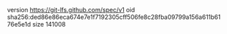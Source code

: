 version https://git-lfs.github.com/spec/v1
oid sha256:ded86e86eca674e7e1f7192305cff506fe8c28fba09799a156a611b6176e5e1d
size 141008
